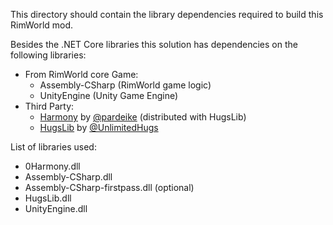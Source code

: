 This directory should contain the library dependencies required to build this RimWorld mod.

Besides the .NET Core libraries this solution has dependencies on the following libraries:

- From RimWorld core Game:
    - Assembly-CSharp (RimWorld game logic)
    - UnityEngine (Unity Game Engine)
- Third Party:
    - [Harmony](https://github.com/pardeike/Harmony) by [@pardeike](https://github.com/pardeike) (distributed with HugsLib)
    - [HugsLib](https://github.com/UnlimitedHugs/RimworldHugsLib) by [@UnlimitedHugs](https://github.com/UnlimitedHugs)
    
List of libraries used:

- 0Harmony.dll
- Assembly-CSharp.dll
- Assembly-CSharp-firstpass.dll (optional)
- HugsLib.dll
- UnityEngine.dll
